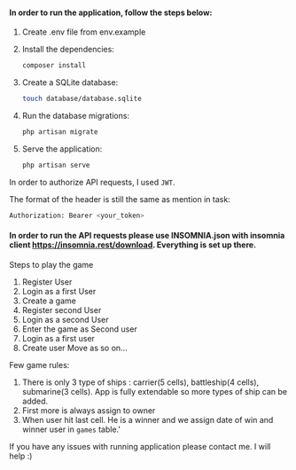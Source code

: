 #### In order to run the application, follow the steps below:
1. Create .env file from env.example
2. Install the dependencies:
    ```bash
    composer install
    ```
3. Create a SQLite database:

    ```bash
    touch database/database.sqlite
    ```
4. Run the database migrations:

    ```bash
    php artisan migrate
    ```

5. Serve the application:

    ```bash
    php artisan serve
    ```

In order to authorize API requests, I used `JWT`.

The format of the header is still the same as mention in task:

```bash
Authorization: Bearer <your_token>
```

#### In order to run the API requests please use INSOMNIA.json with insomnia client https://insomnia.rest/download. Everything is set up there.

Steps to play the game

1. Register User
2. Login as a first User
3. Create a game
4. Register second User
5. Login as a second User
6. Enter the game as Second user
7. Login as a first user
8. Create user Move as so on...

Few game rules:
1. There is only 3 type of ships : carrier(5 cells), battleship(4 cells), submarine(3 cells). App is fully extendable so more types of ship can be added.
2. First more is always assign to owner
3. When user hit last cell. He is a winner and we assign date of win and winner user in `games` table.'


If you have any issues with running application please contact me. I will help :)